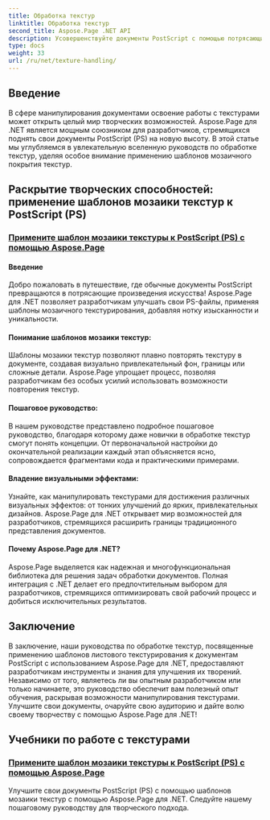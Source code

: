 ```yaml
---
title: Обработка текстур
linktitle: Обработка текстур
second_title: Aspose.Page .NET API
description: Усовершенствуйте документы PostScript с помощью потрясающих визуальных эффектов! Научитесь применять шаблоны мозаики текстур с помощью Aspose.Page для .NET с помощью нашего пошагового руководства.
type: docs
weight: 33
url: /ru/net/texture-handling/
---
```

## Введение

В сфере манипулирования документами освоение работы с текстурами может открыть целый мир творческих возможностей. Aspose.Page для .NET является мощным союзником для разработчиков, стремящихся поднять свои документы PostScript (PS) на новую высоту. В этой статье мы углубляемся в увлекательную вселенную руководств по обработке текстур, уделяя особое внимание применению шаблонов мозаичного покрытия текстур.

## Раскрытие творческих способностей: применение шаблонов мозаики текстур к PostScript (PS)

### [Примените шаблон мозаики текстуры к PostScript (PS) с помощью Aspose.Page](./apply-texture-tiling-pattern-to-postscript-ps/)

#### Введение
Добро пожаловать в путешествие, где обычные документы PostScript превращаются в потрясающие произведения искусства! Aspose.Page для .NET позволяет разработчикам улучшать свои PS-файлы, применяя шаблоны мозаичного текстурирования, добавляя нотку изысканности и уникальности.

#### Понимание шаблонов мозаики текстур:
Шаблоны мозаики текстур позволяют плавно повторять текстуру в документе, создавая визуально привлекательный фон, границы или сложные детали. Aspose.Page упрощает процесс, позволяя разработчикам без особых усилий использовать возможности повторения текстур.

#### Пошаговое руководство:
В нашем руководстве представлено подробное пошаговое руководство, благодаря которому даже новички в обработке текстур смогут понять концепции. От первоначальной настройки до окончательной реализации каждый этап объясняется ясно, сопровождается фрагментами кода и практическими примерами.

#### Владение визуальными эффектами:
Узнайте, как манипулировать текстурами для достижения различных визуальных эффектов: от тонких улучшений до ярких, привлекательных дизайнов. Aspose.Page для .NET открывает мир возможностей для разработчиков, стремящихся расширить границы традиционного представления документов.

#### Почему Aspose.Page для .NET?
Aspose.Page выделяется как надежная и многофункциональная библиотека для решения задач обработки документов. Полная интеграция с .NET делает его предпочтительным выбором для разработчиков, стремящихся оптимизировать свой рабочий процесс и добиться исключительных результатов.

## Заключение

В заключение, наши руководства по обработке текстур, посвященные применению шаблонов листового текстурирования к документам PostScript с использованием Aspose.Page для .NET, предоставляют разработчикам инструменты и знания для улучшения их творений. Независимо от того, являетесь ли вы опытным разработчиком или только начинаете, это руководство обеспечит вам полезный опыт обучения, раскрывая возможности манипулирования текстурами. Улучшите свои документы, очаруйте свою аудиторию и дайте волю своему творчеству с помощью Aspose.Page для .NET!
## Учебники по работе с текстурами
### [Примените шаблон мозаики текстуры к PostScript (PS) с помощью Aspose.Page](./apply-texture-tiling-pattern-to-postscript-ps/)
Улучшите свои документы PostScript (PS) с помощью шаблонов мозаики текстур с помощью Aspose.Page для .NET. Следуйте нашему пошаговому руководству для творческого подхода.